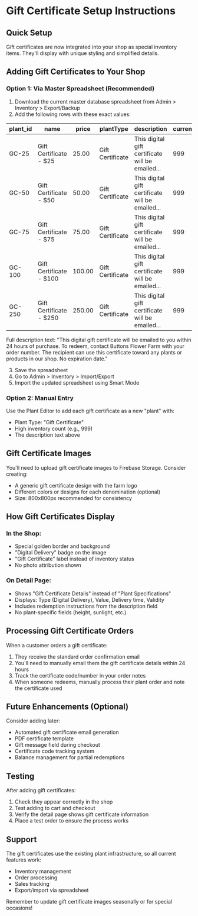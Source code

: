 # Gift Certificate Setup Instructions

## Quick Setup
Gift certificates are now integrated into your shop as special inventory items. They'll display with unique styling and simplified details.

## Adding Gift Certificates to Your Shop

### Option 1: Via Master Spreadsheet (Recommended)
1. Download the current master database spreadsheet from Admin > Inventory > Export/Backup
2. Add the following rows with these exact values:

| plant_id | name | price | plantType | description | currentStock | status | update_mode |
|----------|------|-------|-----------|-------------|--------------|--------|-------------|
| GC-25 | Gift Certificate - $25 | 25.00 | Gift Certificate | This digital gift certificate will be emailed... | 999 | In Stock | add |
| GC-50 | Gift Certificate - $50 | 50.00 | Gift Certificate | This digital gift certificate will be emailed... | 999 | In Stock | add |
| GC-75 | Gift Certificate - $75 | 75.00 | Gift Certificate | This digital gift certificate will be emailed... | 999 | In Stock | add |
| GC-100 | Gift Certificate - $100 | 100.00 | Gift Certificate | This digital gift certificate will be emailed... | 999 | In Stock | add |
| GC-250 | Gift Certificate - $250 | 250.00 | Gift Certificate | This digital gift certificate will be emailed... | 999 | In Stock | add |

Full description text:
"This digital gift certificate will be emailed to you within 24 hours of purchase. To redeem, contact Buttons Flower Farm with your order number. The recipient can use this certificate toward any plants or products in our shop. No expiration date."

3. Save the spreadsheet
4. Go to Admin > Inventory > Import/Export
5. Import the updated spreadsheet using Smart Mode

### Option 2: Manual Entry
Use the Plant Editor to add each gift certificate as a new "plant" with:
- Plant Type: "Gift Certificate"
- High inventory count (e.g., 999)
- The description text above

## Gift Certificate Images
You'll need to upload gift certificate images to Firebase Storage. Consider creating:
- A generic gift certificate design with the farm logo
- Different colors or designs for each denomination (optional)
- Size: 800x800px recommended for consistency

## How Gift Certificates Display

### In the Shop:
- Special golden border and background
- "Digital Delivery" badge on the image
- "Gift Certificate" label instead of inventory status
- No photo attribution shown

### On Detail Page:
- Shows "Gift Certificate Details" instead of "Plant Specifications"
- Displays: Type (Digital Delivery), Value, Delivery time, Validity
- Includes redemption instructions from the description field
- No plant-specific fields (height, sunlight, etc.)

## Processing Gift Certificate Orders

When a customer orders a gift certificate:
1. They receive the standard order confirmation email
2. You'll need to manually email them the gift certificate details within 24 hours
3. Track the certificate code/number in your order notes
4. When someone redeems, manually process their plant order and note the certificate used

## Future Enhancements (Optional)
Consider adding later:
- Automated gift certificate email generation
- PDF certificate template
- Gift message field during checkout
- Certificate code tracking system
- Balance management for partial redemptions

## Testing
After adding gift certificates:
1. Check they appear correctly in the shop
2. Test adding to cart and checkout
3. Verify the detail page shows gift certificate information
4. Place a test order to ensure the process works

## Support
The gift certificates use the existing plant infrastructure, so all current features work:
- Inventory management
- Order processing  
- Sales tracking
- Export/import via spreadsheet

Remember to update gift certificate images seasonally or for special occasions!